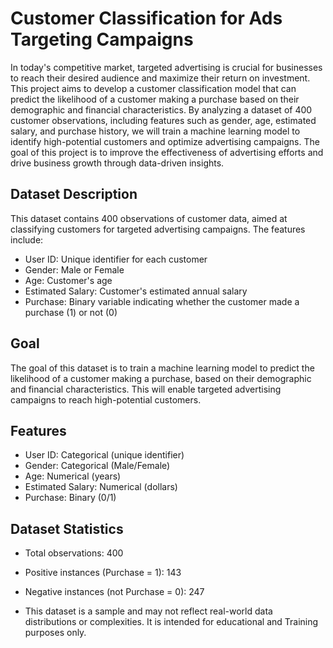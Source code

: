 # Customer Classification for Ads Targeting Campaigns
In today's competitive market, targeted advertising is crucial for businesses to reach their desired audience and maximize their return on investment. This project aims to develop a customer classification model that can predict the likelihood of a customer making a purchase based on their demographic and financial characteristics. By analyzing a dataset of 400 customer observations, including features such as gender, age, estimated salary, and purchase history, we will train a machine learning model to identify high-potential customers and optimize advertising campaigns. The goal of this project is to improve the effectiveness of advertising efforts and drive business growth through data-driven insights.
## Dataset Description
This dataset contains 400 observations of customer data, aimed at classifying customers for targeted advertising campaigns. The features include:
- User ID: Unique identifier for each customer
- Gender: Male or Female
- Age: Customer's age
- Estimated Salary: Customer's estimated annual salary
- Purchase: Binary variable indicating whether the customer made a purchase (1) or not (0)
## Goal
The goal of this dataset is to train a machine learning model to predict the likelihood of a customer making a purchase, based on their demographic and financial characteristics. This will enable targeted advertising campaigns to reach high-potential customers.
## Features
- User ID: Categorical (unique identifier)
- Gender: Categorical (Male/Female)
- Age: Numerical (years)
- Estimated Salary: Numerical (dollars)
- Purchase: Binary (0/1)
## Dataset Statistics
- Total observations: 400
- Positive instances (Purchase = 1): 143
- Negative instances (not Purchase = 0): 247

- This dataset is a sample and may not reflect real-world data distributions or complexities. It is intended for educational and Training purposes only.
